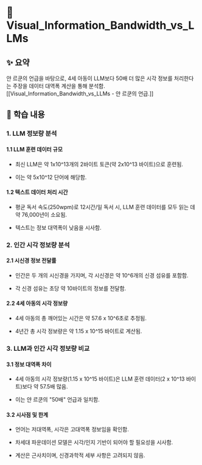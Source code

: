 # 📄 Visual_Information_Bandwidth_vs_LLMs

## ✨ 요약

얀 르쿤의 언급을 바탕으로, 4세 아동이 LLM보다 50배 더 많은 시각 정보를 처리한다는 주장을 데이터 대역폭 계산을 통해 분석함.
[[Visual_Information_Bandwidth_vs_LLMs - 얀 르쿤의 언급.]]

## 📍 학습 내용

### 1. LLM 정보량 분석

#### 1.1 LLM 훈련 데이터 규모

- 최신 LLM은 약 1x10^13개의 2바이트 토큰(약 2x10^13 바이트)으로 훈련됨.

- 이는 약 5x10^12 단어에 해당함.

#### 1.2 텍스트 데이터 처리 시간

- 평균 독서 속도(250wpm)로 12시간/일 독서 시, LLM 훈련 데이터를 모두 읽는 데 약 76,000년이 소요됨.

- 텍스트는 정보 대역폭이 낮음을 시사함.

### 2. 인간 시각 정보량 분석

#### 2.1 시신경 정보 전달률

- 인간은 두 개의 시신경을 가지며, 각 시신경은 약 10^6개의 신경 섬유를 포함함.

- 각 신경 섬유는 초당 약 10바이트의 정보를 전달함.

#### 2.2 4세 아동의 시각 정보량

- 4세 아동의 총 깨어있는 시간은 약 57.6 x 10^6초로 추정됨.

- 4년간 총 시각 정보량은 약 1.15 x 10^15 바이트로 계산됨.

### 3. LLM과 인간 시각 정보량 비교

#### 3.1 정보 대역폭 차이

- 4세 아동의 시각 정보량(1.15 x 10^15 바이트)은 LLM 훈련 데이터(2 x 10^13 바이트)보다 약 57.5배 많음.

- 이는 얀 르쿤의 "50배" 언급과 일치함.

#### 3.2 시사점 및 한계

- 언어는 저대역폭, 시각은 고대역폭 정보임을 확인함.

- 차세대 파운데이션 모델은 시각/인지 기반이 되어야 할 필요성을 시사함.

- 계산은 근사치이며, 신경과학적 세부 사항은 고려되지 않음.